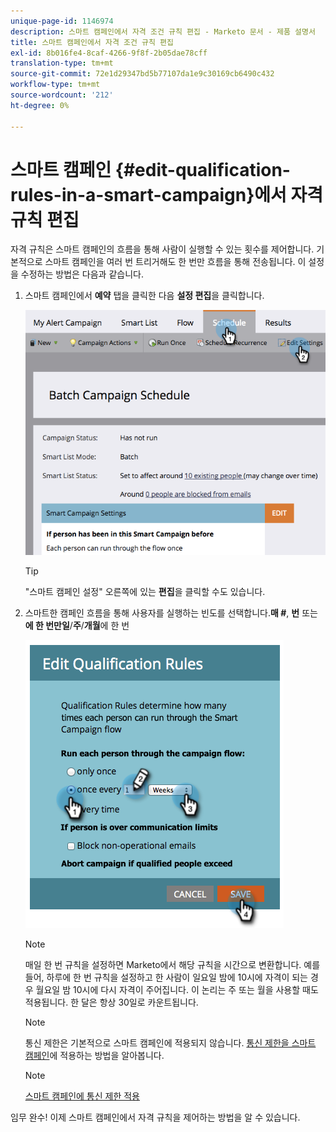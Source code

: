 ```yaml
---
unique-page-id: 1146974
description: 스마트 캠페인에서 자격 조건 규칙 편집 - Marketo 문서 - 제품 설명서
title: 스마트 캠페인에서 자격 조건 규칙 편집
exl-id: 8b016fe4-8caf-4266-9f8f-2b05dae78cff
translation-type: tm+mt
source-git-commit: 72e1d29347bd5b77107da1e9c30169cb6490c432
workflow-type: tm+mt
source-wordcount: '212'
ht-degree: 0%

---
```


# 스마트 캠페인 {#edit-qualification-rules-in-a-smart-campaign}에서 자격 규칙 편집

자격 규칙은 스마트 캠페인의 흐름을 통해 사람이 실행할 수 있는 횟수를 제어합니다. 기본적으로 스마트 캠페인을 여러 번 트리거해도 한 번만 흐름을 통해 전송됩니다. 이 설정을 수정하는 방법은 다음과 같습니다.

1. 스마트 캠페인에서 **예약** 탭을 클릭한 다음 **설정 편집**&#x200B;을 클릭합니다.

   ![](assets/programeditsettings-hands.png)

   >[!TIP]
   >
   >&quot;스마트 캠페인 설정&quot; 오른쪽에 있는 **편집**&#x200B;을 클릭할 수도 있습니다.

1. 스마트한 캠페인 흐름을 통해 사용자를 실행하는 빈도를 선택합니다.**매 #**, **번** 또는 **에 한 번만일**/**주**/**개월**&#x200B;에 한 번

   ![](assets/edit-qualification-rules-in-a-smart-campaign.png)

   >[!NOTE]
   >
   >매일 한 번 규칙을 설정하면 Marketo에서 해당 규칙을 시간으로 변환합니다. 예를 들어, 하루에 한 번 규칙을 설정하고 한 사람이 일요일 밤에 10시에 자격이 되는 경우 월요일 밤 10시에 다시 자격이 주어집니다. 이 논리는 주 또는 월을 사용할 때도 적용됩니다. 한 달은 항상 30일로 카운트됩니다.

   >[!NOTE]
   >
   >통신 제한은 기본적으로 스마트 캠페인에 적용되지 않습니다. [통신 제한을 스마트 캠페인](/help/marketo/product-docs/core-marketo-concepts/smart-campaigns/using-smart-campaigns/apply-communication-limits-to-smart-campaign.md)에 적용하는 방법을 알아봅니다.

   >[!NOTE]
   >
   >[스마트 캠페인에 통신 제한 적용](/help/marketo/product-docs/core-marketo-concepts/smart-campaigns/using-smart-campaigns/apply-communication-limits-to-smart-campaign.md)

임무 완수! 이제 스마트 캠페인에서 자격 규칙을 제어하는 방법을 알 수 있습니다.
